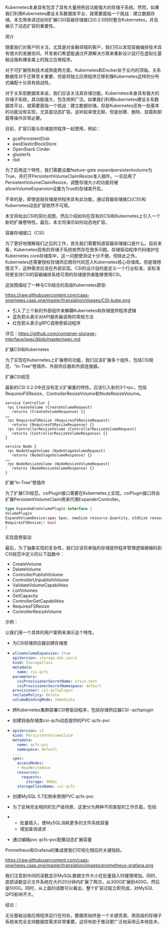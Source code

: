 Kubernetes本身具有包含了具有大量用例且功能强大的存储子系统。然而，如果我们利用Kubernetes建设关系数据库平台，就需要面临一个挑战：建立数据存储。本文用来讲述如何扩展CSI(容器存储接口)0.2.0同时整合Kubernetes，并且展示了动态扩容的重要性。

简介

随着我们对客户的关注，尤其是对金融领域的客户，我们可以发现容器编排技术具有很大的发展空间。开发者们希望能通过开源解决方案来重新设计运行在虚拟化基础设施和裸金属上的独立应用程序。

对于可扩展性和技术成熟度两方面，Kubernetes和Docker处于业内的顶端。关系数据库对于迁移至关重要，但是将独立应用程序迁移到像Kubernetes这样的分布式编配十分具有挑战性。

对于关系型数据库来说，我们应该关注其存储功能。Kubernetes本身具有强大的存储子系统，其功能强大，包含用例广泛。如果我们利用kubernetes建设关系数据库平台，就需要面临一个挑战：建立数据存储。但是Kubernetes还有一些基本的功能没有实现，尤其是动态扩容。这听起来很无聊，但是创建、删除、挂载和卸载等操作非常必要。

目前，扩容只能与存储提供程序一起使用，例如：

- gcePersistentDisk
- awsElasticBlockStore
- OpenStack Cinder
- glusterfs
- rbd

为了启用这个特性，我们需要设置feature-gate expandpersistentvolume为True，并打开PersistentVolumeClaimResize准入插件。一旦启用了PersistentVolumeClaimResize，调整存储大小的功能将被allowVolumeExpansion设置为True的存储类开启。

不幸的是，即使底层存储提供程序具有此功能，通过容器存储接口(CSI)和Kubernetes动态扩容依然不可用。

本文将给出CSI的简化视图，然后介绍如何在现有的CSI和Kubernetes上引入一个新的扩展卷特性。最后，本文将演示如何动态地扩容。

容器存储接口（CSI）

为了更好地理解我们之后的工作，首先我们需要知道容器存储接口是什么。目前来看，Kubernetes现有的存储子系统依然存在很多问题。存储驱动程序代码维护在Kubernetes core存储库中，这一问题使测试十分不便。但除此之外，Kubernetes还需要授权存储供应商将代码签入Kubernetes核心存储库。但是理想情况下，这种需求应该在外部实现。CSI的设计目的是定义一个行业标准，该标准将使支持CSI的容器编排系统可用的存储提供者能够使用CSI。

这张图描绘了一种与CSI结合的高级Kubernetes原型:

https://raw.githubusercontent.com/caas-one/news.caas.one/master/translation/images/CSI-kube.png

- 引入了三个新的外部组件来解耦Kubernetes和存储提供程序逻辑
- 蓝色箭头表示对API服务器调用的常规方法
- 红色箭头表示gRPC调用卷驱动程序

详见：<https://github.com/container-storage-interface/spec/blob/master/spec.md>



扩展CSI和Kubernetes

为了实现在Kubernetes上扩展卷的功能，我们应该扩展多个组件，包括CSI规范、“In-Tree”卷插件、外部供应器和外部连接器。

扩展CSI规范

最新的CSI 0.2.0中还没有定义扩展量的特性。应该引入新的3个rpc，包括RequiresFSResize，ControllerResizeVolume和NodeResizeVolume。

```
service Controller {
 rpc CreateVolume (CreateVolumeRequest)
   returns (CreateVolumeResponse) {}
……
 rpc RequiresFSResize (RequiresFSResizeRequest)
   returns (RequiresFSResizeResponse) {}
 rpc ControllerResizeVolume (ControllerResizeVolumeRequest)
   returns (ControllerResizeVolumeResponse) {}
}

service Node {
 rpc NodeStageVolume (NodeStageVolumeRequest)
   returns (NodeStageVolumeResponse) {}
……
 rpc NodeResizeVolume (NodeResizeVolumeRequest)
   returns (NodeResizeVolumeResponse) {}
}
```

扩展“In-Tree”卷插件

为了扩展CSI规范，csiPlugin接口需要在Kubernetes上实现。csiPlugin接口将会扩展PersistentVolumeClaim用来代理ExpanderController。

```go
type ExpandableVolumePlugin interface {
VolumePlugin
ExpandVolumeDevice(spec Spec, newSize resource.Quantity, oldSize resource.Quantity) (resource.Quantity, error)
RequiresFSResize() bool
}
```

实现盘卷驱动

最后，为了抽象实现的复杂性，我们应该将单独的存储提供程序管理逻辑硬编码到CSI规范中定义的以下函数中：

- CreateVolume
- DeleteVolume
- ControllerPublishVolume
- ControllerUnpublishVolume
- ValidateVolumeCapabilities
- ListVolumes
- GetCapacity
- ControllerGetCapabilities
- RequiresFSResize
- ControllerResizeVolume

示例：

让我们用一个具体的用户案例来演示这个特性。

- 为CSI存储供应器创建存储类

- ```yaml
  allowVolumeExpansion: true
  apiVersion: storage.k8s.io/v1
  kind: StorageClass
  metadata:
    name: csi-qcfs
  parameters:
    csiProvisionerSecretName: orain-test
    csiProvisionerSecretNamespace: default
  provisioner: csi-qcfsplugin
  reclaimPolicy: Delete
  volumeBindingMode: Immediate
  ```

- 跨Kubernetes集群部署CSI卷驱动程序，包括存储供应器CSI -qcfsplugin

- 创建将由存储类csi-qcfs动态提供的PVC qcfs-pvc

- ```yaml
  apiVersion: v1
  kind: PersistentVolumeClaim
  metadata:
    name: qcfs-pvc
    namespace: default
  ....
  spec:
    accessModes:
    - ReadWriteOnce
    resources:
      requests:
        storage: 300Gi
    storageClassName: csi-qcfs
  ```

- 创建MySQL 5.7实例来使用PVC qcfs-pvc

- 为了反映完全相同的生产级场景，这里分为两种不同类型的工作负载，包括:

- - 批量插入，使MySQL消耗更多的文件系统容量
  - 增加查询请求

- 通过编辑pvc qcfs-pvc配置动态扩展容量

 Prometheus和Grafana的集成使我们可视化相应的关键指标。

https://raw.githubusercontent.com/caas-one/news.caas.one/master/translation/images/prometheus-grafana.png

我们注意到中间的读数显示MySQL数据文件大小在批量插入时缓慢增加。同时，底部读数显示文件系统在大约20分钟内扩展了两次，从300G扩展到400G，然后是500G。同时，从上面的读数可以看出，整个扩容过程立即完成，对MySQL QPS影响不大。

结论：

无论基础设施应用程序运行在何处，数据库始终是一个关键资源。用高级的存储子系统来完全支持数据库需求非常重要。这将有助于推动更广泛地采用云本地技术。
